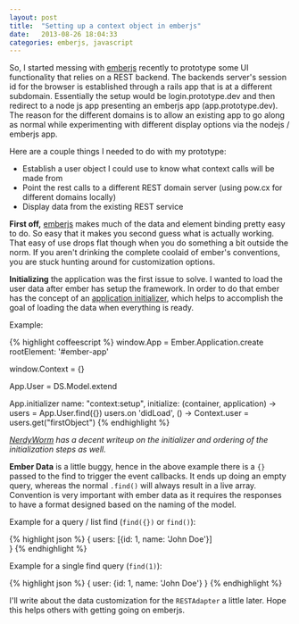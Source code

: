 ```yaml
---
layout: post
title:  "Setting up a context object in emberjs"
date:   2013-08-26 18:04:33
categories: emberjs, javascript
---
```


So, I started messing with [emberjs](http://emberjs.com) recently to prototype some UI functionality that relies on a REST backend. The backends server's session id for the browser is established through a rails app that is at a different subdomain. Essentially the setup would be login.prototype.dev and then redirect to a node js app presenting an emberjs app (app.prototype.dev). The reason for the different domains is to allow an existing app to go along as normal while experimenting with different display options via the nodejs / emberjs app.

Here are a couple things I needed to do with my prototype:

* Establish a user object I could use to know what context calls will be made from
* Point the rest calls to a different REST domain server (using pow.cx for different domains locally)
* Display data from the existing REST service

**First off,** [emberjs](http://emberjs.com) makes much of the data and element binding pretty easy to do. So easy that it makes you second guess what is actually working. That easy of use drops flat though when you do something a bit outside the norm. If you aren't drinking the complete coolaid of ember's conventions, you are stuck hunting around for customization options.

**Initializing** the application was the first issue to solve. I wanted to load the user data after ember has setup the framework. In order to do that ember has the concept of an [application initializer](http://emberjs.com/api/classes/Ember.Application.html), which helps to accomplish the goal of loading the data when everything is ready. 

Example: 

{% highlight coffeescript %} 
window.App = Ember.Application.create
  rootElement: '#ember-app'

window.Context = {}

App.User = DS.Model.extend

App.initializer 
  name: "context:setup",
  initialize: (container, application) ->
  	users = App.User.find({}) 
	users.on 'didLoad', () -> 
      Context.user = users.get("firstObject")
{% endhighlight %}

_[NerdyWorm](http://nerdyworm.com/blog/2013/04/03/ember-initializers/) has a decent writeup on the initializer and ordering of the initialization steps as well._

**Ember Data** is a little buggy, hence in the above example there is a `{}` passed to the find to trigger the event callbacks. It ends up doing an empty query, whereas the normal `.find()` will always result in a live array. Convention is very important with ember data as it requires the responses to have a format designed based on the naming of the model.

Example for a query / list find (`find({})` or `find()`):

{% highlight json %} 
{
   users: [{id: 1, name: 'John Doe'}]	
}
{% endhighlight %}

Example for a single find query (`find(1)`):

{% highlight json %} 
{
   user: {id: 1, name: 'John Doe'}
}
{% endhighlight %}

I'll write about the data customization for the `RESTAdapter` a little later. Hope this helps others with getting going on emberjs.
